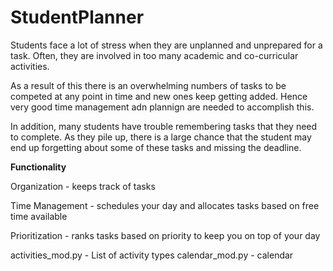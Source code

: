 # StudentPlanner

Students face a lot of stress when they are unplanned and unprepared for a task. Often, they are involved in too many academic and co-curricular activities. 

As a result of this there is an overwhelming numbers of tasks to be competed at any point in time and new ones keep getting added. Hence very good time management adn plannign are needed to accomplish this.

In addition, many students have trouble remembering tasks that they need to complete. As they pile up, there is a large chance that the student may end up forgetting about some of these tasks and missing the deadline.

**Functionality**

Organization - keeps track of tasks

Time Management - schedules your day and allocates tasks based on free time available

Prioritization - ranks tasks based on priority to keep you on top of your day

activities_mod.py - List of activity types
calendar_mod.py - calendar 
